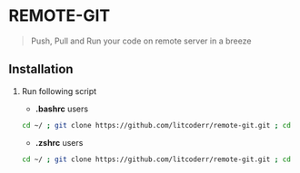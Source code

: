 # REMOTE-GIT
> Push, Pull and Run your code on remote server in a breeze

## Installation

1. Run following script
	- **.bashrc** users

	```bash
	cd ~/ ; git clone https://github.com/litcoderr/remote-git.git ; cd remote-git ; echo 'export PATH=$PATH:$PWD\nalias remote-run="remote-run.bash"\nalias remote-upload="remote-upload.bash"' >> ~/.bashrc ; cd ~/ ; source ~/.bashrc
	```
	
	- **.zshrc** users

	```bash
	cd ~/ ; git clone https://github.com/litcoderr/remote-git.git ; cd remote-git ; echo 'export PATH=$PATH:$PWD\nalias remote-run="remote-run.bash"\nalias remote-upload="remote-upload.bash"' >> ~/.zshrc ; cd ~/ ; source ~/.zshrc
	```

